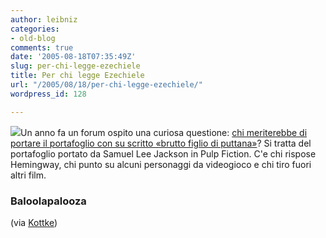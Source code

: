 ```yaml
---
author: leibniz
categories:
- old-blog
comments: true
date: '2005-08-18T07:35:49Z'
slug: per-chi-legge-ezechiele
title: Per chi legge Ezechiele
url: "/2005/08/18/per-chi-legge-ezechiele/"
wordpress_id: 128

---
```

![](http://mediarebellion.com/i/hosted/cobra/Wallet.jpg)Un anno fa un forum  ospito una curiosa questione: [chi meriterebbe di portare il portafoglio con su scritto «brutto figlio di puttana»](http://www.baloolapalooza.com/forums/index.php?showtopic=5266&st=0)?
Si tratta del portafoglio portato da Samuel Lee Jackson in Pulp
Fiction. C'e chi rispose Hemingway, chi punto su alcuni personaggi da
videogioco e chi tiro fuori altri film.  



### Baloolapalooza
(via [Kottke](http://www.kottke.org/05/08/tags-and-kottkeorg))
